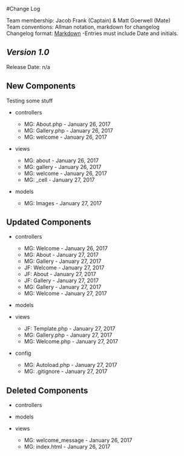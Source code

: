 #Change Log

Team membership:  Jacob Frank (Captain) & Matt Goerwell (Mate)  
Team conventions: Allman notation, markdown for changelog  
Changelog format: [Markdown](https://github.com/adam-p/markdown-here/wiki/Markdown-Cheatsheet) 
-Entries must include Date and initials.

## *Version 1.0*

Release Date: n/a

## New Components

Testing some stuff

-   controllers

    -   MG: About.php   - January 26, 2017
    -   MG: Gallery.php - January 26, 2017
    -   MG: welcome     - January 26, 2017

-   views
    
    -   MG: about   - January 26, 2017
    -   MG: gallery - January 26, 2017
    -   MG: welcome - January 26, 2017
    -   MG: _cell   - January 27, 2017
    
-   models
    
    -   MG: Images  - January 27, 2017
    
## Updated Components

-   controllers

    -   MG: Welcome - January 26, 2017
    -   MG: About   - January 27, 2017
    -   MG: Gallery - January 27, 2017
    -   JF: Welcome - January 27, 2017
    -   JF: About   - January 27, 2017
    -   JF: Gallery - January 27, 2017
    -   MG: Gallery - January 27, 2017
    -   MG: Welcome - January 27, 2017


-   models



-   views
    - JF: Template.php - January 27, 2017
    - MG: Gallery.php - January 27, 2017
    - MG: Welcome.php - January 27, 2017
    
-   config
    
    - MG: Autoload.php - January 27, 2017
    - MG: .gitignore   - January 27, 2017 

## Deleted Components

-   controllers


-   models



-   views

    -   MG: welcome_message - January 26, 2017
    -   MG: index.html      - January 26, 2017

    

